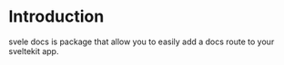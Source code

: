 # Introduction

svele docs is package that allow you to easily add a docs route to your sveltekit app.

